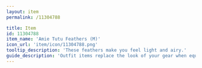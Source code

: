 ```yaml
---
layout: item
permalink: /11304788

title: Item
id: 11304788
item_name: 'Amie Tutu Feathers (M)'
icon_url: 'item/icon/11304788.png'
tooltip_description: 'These feathers make you feel light and airy.'
guide_description: 'Outfit items replace the look of your gear when equipped.'
---
```

